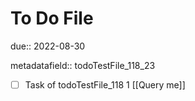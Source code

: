 # To Do File

due:: 2022-08-30

metadatafield:: todoTestFile_118_23

- [ ] Task of todoTestFile_118 1 [[Query me]]
